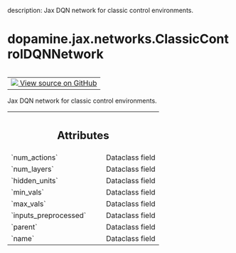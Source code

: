 description: Jax DQN network for classic control environments.

<div itemscope itemtype="http://developers.google.com/ReferenceObject">
<meta itemprop="name" content="dopamine.jax.networks.ClassicControlDQNNetwork" />
<meta itemprop="path" content="Stable" />
</div>

# dopamine.jax.networks.ClassicControlDQNNetwork

<!-- Insert buttons and diff -->

<table class="tfo-notebook-buttons tfo-api nocontent" align="left">
<td>
  <a target="_blank" href="https://github.com/google/dopamine/tree/master/dopamine/jax/networks.py#L181-L218">
    <img src="https://www.tensorflow.org/images/GitHub-Mark-32px.png" />
    View source on GitHub
  </a>
</td>
</table>



Jax DQN network for classic control environments.

<!-- Placeholder for "Used in" -->




<!-- Tabular view -->
 <table class="responsive fixed orange">
<colgroup><col width="214px"><col></colgroup>
<tr><th colspan="2"><h2 class="add-link">Attributes</h2></th></tr>

<tr>
<td>
`num_actions`<a id="num_actions"></a>
</td>
<td>
Dataclass field
</td>
</tr><tr>
<td>
`num_layers`<a id="num_layers"></a>
</td>
<td>
Dataclass field
</td>
</tr><tr>
<td>
`hidden_units`<a id="hidden_units"></a>
</td>
<td>
Dataclass field
</td>
</tr><tr>
<td>
`min_vals`<a id="min_vals"></a>
</td>
<td>
Dataclass field
</td>
</tr><tr>
<td>
`max_vals`<a id="max_vals"></a>
</td>
<td>
Dataclass field
</td>
</tr><tr>
<td>
`inputs_preprocessed`<a id="inputs_preprocessed"></a>
</td>
<td>
Dataclass field
</td>
</tr><tr>
<td>
`parent`<a id="parent"></a>
</td>
<td>
Dataclass field
</td>
</tr><tr>
<td>
`name`<a id="name"></a>
</td>
<td>
Dataclass field
</td>
</tr>
</table>



